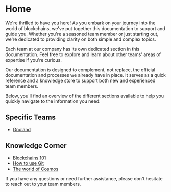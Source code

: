 # Home

We're thrilled to have you here! As you embark on your journey into the world of blockchains, we've put together this
documentation to support and guide you. Whether you're a seasoned team member or just starting out, we're dedicated to
providing clarity on both simple and complex topics.

Each team at our company has its own dedicated section in this documentation. Feel free to explore and learn about other
teams' areas of expertise if you're curious.

Our documentation is designed to complement, not replace, the official documentation and processes we already have in
place. It serves as a quick reference and a knowledge store to support both new and experienced team members.

Below, you'll find an overview of the different sections available to help you quickly navigate to the information you
need:

## Specific Teams

- [Gnoland](./teams/gnoland/gnoland.md)

## Knowledge Corner

- [Blockchains 101](./knowledge-corner/blockhains-101/blockchain.md)
- [How to use Git](./knowledge-corner/git/git.md)
- [The world of Cosmos](./knowledge-corner/world-of-cosmos/cosmos.md)

If you have any questions or need further assistance, please don't hesitate to reach out to your team members.